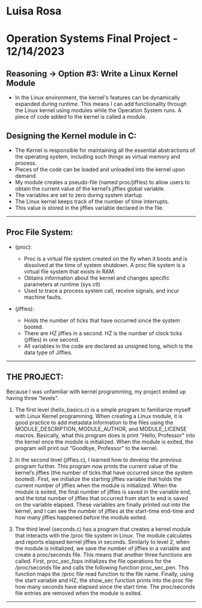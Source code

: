 # Luisa Rosa
# Operation Systems Final Project - 12/14/2023

## Reasoning → Option #3: Write a Linux Kernel Module

* In the Linux environment, the kernel's features can be dynamically expanded during runtime. This means I can add functionality through the Linux kernel using modules while the Operation System runs. A piece of code added to the kernel is called a module.

## Designing the Kernel module in C:
* The Kernel is responsible for maintaining all the essential abstractions of the operating system, including such things as virtual memory and process.
* Pieces of the code can be loaded and unloaded into the kernel upon demand.
* My module creates a pseudo-file (named proc/jiffies) to allow users to obtain the current value of the kernel’s jiffies global variable.
* The variables are set to zero during system startup.
* The Linux kernel keeps track of the number of time interrupts.
* This value is stored in the jiffies variable declared in the file.

---

## Proc File System:
+ (proc):
    * Proc is a virtual file system created on the fly when it boots and is dissolved at the time of system shutdown. A proc file system is a virtual file system that exists in RAM.
    * Obtains information about the kernel and changes specific parameters at runtime (sys ctl)
    * Used to trace a process system call, receive signals, and incur machine faults.

+ (jiffies):
    * Holds the number of ticks that have occurred since the system booted.
    * There are HZ jiffies in a second. HZ is the number of clock ticks (jiffies) in one second.
    * All variables in the code are declared as unsigned long, which is the data type of Jiffies.

---

## THE PROJECT:
Because I was unfamiliar with kernel programming, my project ended up having three “levels”.

1) The first level (hello_basics.c) is a simple program to familiarize myself with Linux Kernel programming. When creating a Linux module, it is good practice to add metadata information to the files using the MODULE_DESCRIPTION, MODULE_AUTHOR, and MODULE_LICENSE macros. Basically, what this program does is print "Hello, Professor" into the kernel once the module is initialized. When the module is exited, the program will print out “Goodbye, Professor” to the kernel.

2) In the second level (jiffies.c), I learned how to develop the previous program further. This program now prints the current value of the kernel’s jiffies (the number of ticks that have occurred since the system booted). First, we initialize the starting jiffies variable that holds the current number of jiffies when the module is initialized. When the module is exited, the final number of jiffies is saved in the variable end, and the total number of jiffies that occurred from start to end is saved on the variable elapsed. These variables are finally printed out into the kernel, and I can see the number of jiffies at the start-time end-time and how many jiffies happened before the module exited.

3) The third level (seconds.c) has a program that creates a kernel module that interacts with the /proc file system in Linux. The module calculates and reports elapsed kernel jiffies in seconds. Similarly to level 2, when the module is initialized, we save the number of jiffies in a variable and create a proc/seconds file. This means that another three functions are called. First, proc_sec_fops initializes the file operations for the /proc/seconds file and calls the following function proc_sec_pen. This function maps the /proc file read function to the file name. Finally, using the start variable and HZ, the show_sec function prints into the proc file how many seconds have elapsed since the start time. The proc/seconds file entries are removed when the module is exited.

---
